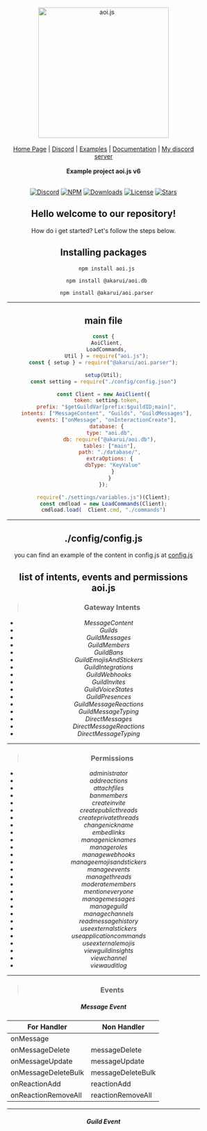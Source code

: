 <br/>

<div align="center" style="margin: 30px;">
<a href="https://aoi.js.org/">
  <img src="https://github.com/aoijs/website/blob/master/assets/images/aoijs-banner.png?raw=true"   style="width:300px;" align="center"  alt="aoi.js"/>
</a>
<br />
<br />

<div align="center">
    <a href="https://aoi.js.org/">Home Page</a> |
    <a href="https://discord.gg/HMUfMXDQsV">Discord</a> |
    <a href="https://aoi.js.org/community.">Examples</a> |
    <a href="https://aoi.js.org/docs/">Documentation</a> |
    <a
href="https://discord.gg/">My discord server</a>

</div>
<br />

<div align="center"><strong>Example project aoi.js v6</strong><br>

<br />

</div>

<div align="center">

[![Discord](https://img.shields.io/discord/773352845738115102.svg?label=&logo=discord&logoColor=ffffff&color=5865F2&labelColor=5865F2)](https://discord.gg/HMUfMXDQsV)
[![NPM](https://img.shields.io/npm/v/aoi.js.svg)](https://www.npmjs.com/package/aoi.js)
[![Downloads](https://img.shields.io/npm/dt/aoi.js.svg)](https://www.npmjs.com/package/aoi.js)
[![License](https://img.shields.io/npm/l/aoi.js.svg)](https://github.com/AkaruiDevelopment/aoi.js/blob/v6/LICENSE)
[![Stars](https://img.shields.io/github/stars/AkaruiDevelopment/aoi.js.svg)](https://github.com/AkaruiDevelopment/aoi.js/stargazers)

</div>

## Hello welcome to our repository!
How do i get started? Let's follow the steps below.
## Installing packages
```http
  npm install aoi.js
  ```
```http
  npm install @akarui/aoi.db
```
```http
  npm install @akarui/aoi.parser
```
- - -
## main file
```javascript
const {
  AoiClient,
  LoadCommands,
  Util } = require("aoi.js");
const { setup } = require("@akarui/aoi.parser");

setup(Util);
const setting = require("./config/config.json")

const Client = new AoiClient({
  token: setting.token,
  prefix: "$getGuildVar[prefix:$guildID;main]",
  intents: ["MessageContent", "Guilds", "GuildMessages"],
  events: ["onMessage", "onInteractionCreate"],
  database: {
    type: "aoi.db",
    db: require("@akarui/aoi.db"),
    tables: ["main"],
    path: "./database/",
    extraOptions: {
      dbType: "KeyValue"
      }
    }
});

require("./settings/variables.js")(Client);
const cmdload = new LoadCommands(Client);
cmdload.load(  Client.cmd, "./commands")
```
- - -

## ./config/config.js
you can find an example of the content in config.js at [config.js](https://github.com/InkyzProd/example-aoi.js-v6/blob/main/config/config.json)

## list of intents, events and permissions aoi.js

> ### Gateway Intents
- *MessageContent*
- *Guilds*
- *GuildMessages*
- *GuildMembers*
- *GuildBans*
- *GuildEmojisAndStickers*
- *GuildIntegrations*
- *GuildWebhooks*
- *GuildInvites*
- *GuildVoiceStates*
- *GuildPresences*
- *GuildMessageReactions*
- *GuildMessageTyping*
- *DirectMessages*
- *DirectMessageReactions*
- *DirectMessageTyping*
- - -
> ### Permissions
- *administrator*
- *addreactions*
- *attachfiles*
- *banmembers*
- *createinvite*
- *createpublicthreads*
- *createprivatethreads*
- *changenickname*
- *embedlinks*
- *managenicknames*
- *manageroles*
- *managewebhooks*
- *manageemojisandstickers*
- *manageevents*
- *managethreads*
- *moderatemembers*
- *mentioneveryone*
- *managemessages*
- *manageguild*
- *managechannels*
- *readmessagehistory*
- *useexternalstickers*
- *useapplicationcommands*
- *useexternalemojis*
- *viewguildinsights*
- *viewchannel*
- *viewauditlog*
- - -
> ### Events

##### Message Event
| **For Handler**     	| **Non Handler**   	|
|---------------------	|-------------------	|
| onMessage           	|                   	|
| onMessageDelete     	| messageDelete     	|
| onMessageUpdate     	| messageUpdate     	|
| onMessageDeleteBulk 	| messageDeleteBulk 	|
| onReactionAdd       	| reactionAdd       	|| onReactionRemove    	| reactionRemove    	|
| onReactionRemoveAll 	| reactionRemoveAll 	|
- - -
##### Guild Event
